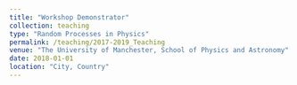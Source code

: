 ```yaml
---
title: "Workshop Demonstrator"
collection: teaching
type: "Random Processes in Physics"
permalink: /teaching/2017-2019_Teaching
venue: "The University of Manchester, School of Physics and Astronomy"
date: 2018-01-01
location: "City, Country"
---
```


